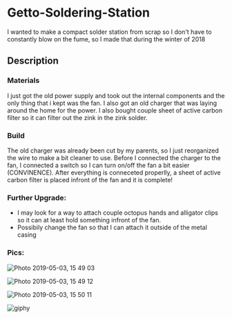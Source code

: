 # Getto-Soldering-Station
I wanted to make a compact solder station from scrap so I don't have to constantly blow on the fume, so I made that during the winter of 2018

## Description

### Materials

I just got the old power supply and took out the internal components and the only thing that i kept was the fan. I also got an old charger that was laying around the home for the power. I also bought couple sheet of active carbon filter so it can filter out the zink in the zink solder.

### Build

The old charger was already been cut by my parents, so I just reorganized the wire to make a bit cleaner to use. Before I connected the charger to the fan, I connected a switch so I can turn on/off the fan a bit easier (CONVINENCE). After everything is conneceted properlly, a sheet of active carbon filter is placed infront of the fan and it is complete! 

### Further Upgrade:

- I may look for a way to attach couple octopus hands and alligator clips so it can at least hold something infront of the fan.
- Possibily change the fan so that I can attach it outside of the metal casing

### Pics:
![Photo 2019-05-03, 15 49 03](https://user-images.githubusercontent.com/46799843/57164835-55614880-6dc3-11e9-91c9-7af85402517b.jpg)

![Photo 2019-05-03, 15 49 12](https://user-images.githubusercontent.com/46799843/57164839-56927580-6dc3-11e9-9408-ab3f3abfd137.jpg)

![Photo 2019-05-03, 15 50 11](https://user-images.githubusercontent.com/46799843/57164841-572b0c00-6dc3-11e9-80d6-9b06604f9e89.jpg)

![giphy](https://user-images.githubusercontent.com/46799843/57165186-5fd01200-6dc4-11e9-94a2-caff6147d502.gif)
